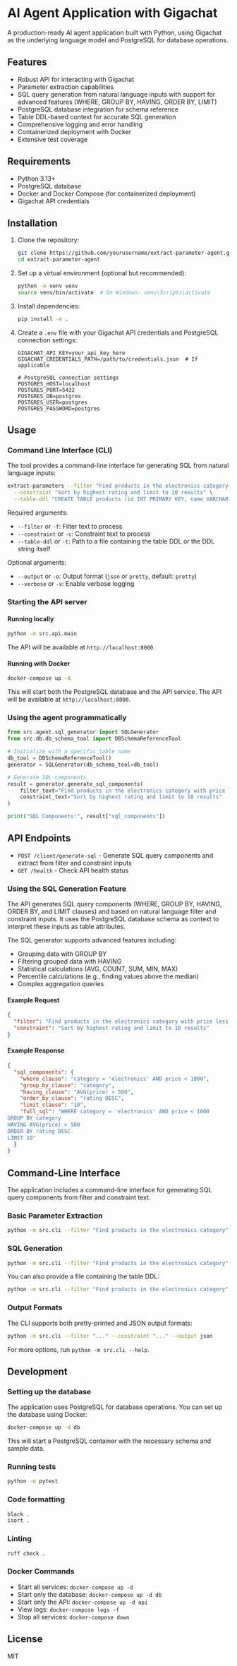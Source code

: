 # AI Agent Application with Gigachat

A production-ready AI agent application built with Python, using Gigachat as the underlying language model and PostgreSQL for database operations.

## Features

- Robust API for interacting with Gigachat
- Parameter extraction capabilities
- SQL query generation from natural language inputs with support for advanced features (WHERE, GROUP BY, HAVING, ORDER BY, LIMIT)
- PostgreSQL database integration for schema reference
- Table DDL-based context for accurate SQL generation
- Comprehensive logging and error handling
- Containerized deployment with Docker
- Extensive test coverage

## Requirements

- Python 3.13+
- PostgreSQL database
- Docker and Docker Compose (for containerized deployment)
- Gigachat API credentials

## Installation

1. Clone the repository:

   ```bash
   git clone https://github.com/yourusername/extract-parameter-agent.git
   cd extract-parameter-agent
   ```

2. Set up a virtual environment (optional but recommended):

   ```bash
   python -m venv venv
   source venv/bin/activate  # On Windows: venv\Scripts\activate
   ```

3. Install dependencies:

   ```bash
   pip install -e .
   ```

4. Create a `.env` file with your Gigachat API credentials and PostgreSQL connection settings:

   ```
   GIGACHAT_API_KEY=your_api_key_here
   GIGACHAT_CREDENTIALS_PATH=/path/to/credentials.json  # If applicable

   # PostgreSQL connection settings
   POSTGRES_HOST=localhost
   POSTGRES_PORT=5432
   POSTGRES_DB=postgres
   POSTGRES_USER=postgres
   POSTGRES_PASSWORD=postgres
   ```

## Usage

### Command Line Interface (CLI)

The tool provides a command-line interface for generating SQL from natural language inputs:

```bash
extract-parameters --filter "Find products in the electronics category with price less than 1000" \
  --constraint "Sort by highest rating and limit to 10 results" \
  --table-ddl "CREATE TABLE products (id INT PRIMARY KEY, name VARCHAR(100) NOT NULL, category VARCHAR(50), price DECIMAL(10, 2), rating DECIMAL(3, 2), stock INT DEFAULT 0);"
```

Required arguments:

- `--filter` or `-f`: Filter text to process
- `--constraint` or `-c`: Constraint text to process
- `--table-ddl` or `-t`: Path to a file containing the table DDL or the DDL string itself

Optional arguments:

- `--output` or `-o`: Output format (`json` or `pretty`, default: `pretty`)
- `--verbose` or `-v`: Enable verbose logging

### Starting the API server

#### Running locally

```bash
python -m src.api.main
```

The API will be available at `http://localhost:8000`.

#### Running with Docker

```bash
docker-compose up -d
```

This will start both the PostgreSQL database and the API service. The API will be available at `http://localhost:8000`.

### Using the agent programmatically

```python
from src.agent.sql_generator import SQLGenerator
from src.db.db_schema_tool import DBSchemaReferenceTool

# Initialize with a specific table name
db_tool = DBSchemaReferenceTool()
generator = SQLGenerator(db_schema_tool=db_tool)

# Generate SQL components
result = generator.generate_sql_components(
    filter_text="Find products in the electronics category with price less than 1000",
    constraint_text="Sort by highest rating and limit to 10 results"
)

print("SQL Components:", result["sql_components"])
```

## API Endpoints

- `POST /client/generate-sql` - Generate SQL query components and extract from filter and constraint inputs
- `GET /health` - Check API health status

### Using the SQL Generation Feature

The API generates SQL query components (WHERE, GROUP BY, HAVING, ORDER BY, and LIMIT clauses) and based on natural language filter and constraint inputs. It uses the PostgreSQL database schema as context to interpret these inputs as table attributes.

The SQL generator supports advanced features including:

- Grouping data with GROUP BY
- Filtering grouped data with HAVING
- Statistical calculations (AVG, COUNT, SUM, MIN, MAX)
- Percentile calculations (e.g., finding values above the median)
- Complex aggregation queries

#### Example Request

```json
{
  "filter": "Find products in the electronics category with price less than 1000",
  "constraint": "Sort by highest rating and limit to 10 results"
}
```

#### Example Response

```json
{
  "sql_components": {
    "where_clause": "category = 'electronics' AND price < 1000",
    "group_by_clause": "category",
    "having_clause": "AVG(price) > 500",
    "order_by_clause": "rating DESC",
    "limit_clause": "10",
    "full_sql": "WHERE category = 'electronics' AND price < 1000
GROUP BY category
HAVING AVG(price) > 500
ORDER BY rating DESC
LIMIT 10"
  }
}
```

## Command-Line Interface

The application includes a command-line interface for generating SQL query components from filter and constraint text.

### Basic Parameter Extraction

```bash
python -m src.cli --filter "Find products in the electronics category" --constraint "Price should be less than 1000"
```

### SQL Generation

```bash
python -m src.cli --filter "Find products in the electronics category" --constraint "Price should be less than 1000, sort by highest rating, and limit to 10 results" --generate-sql --table-ddl "CREATE TABLE products (id INT PRIMARY KEY, name VARCHAR(100) NOT NULL, category VARCHAR(50), price DECIMAL(10, 2), rating DECIMAL(3, 2), stock INT DEFAULT 0);"
```

You can also provide a file containing the table DDL:

```bash
python -m src.cli --filter "Find products in the electronics category" --constraint "Price should be less than 1000" --generate-sql --table-ddl path/to/table_ddl.sql
```

### Output Formats

The CLI supports both pretty-printed and JSON output formats:

```bash
python -m src.cli --filter "..." --constraint "..." --output json
```

For more options, run `python -m src.cli --help`.

## Development

### Setting up the database

The application uses PostgreSQL for database operations. You can set up the database using Docker:

```bash
docker-compose up -d db
```

This will start a PostgreSQL container with the necessary schema and sample data.

### Running tests

```bash
python -m pytest
```

### Code formatting

```bash
black .
isort .
```

### Linting

```bash
ruff check .
```

### Docker Commands

- Start all services: `docker-compose up -d`
- Start only the database: `docker-compose up -d db`
- Start only the API: `docker-compose up -d api`
- View logs: `docker-compose logs -f`
- Stop all services: `docker-compose down`

## License

MIT
